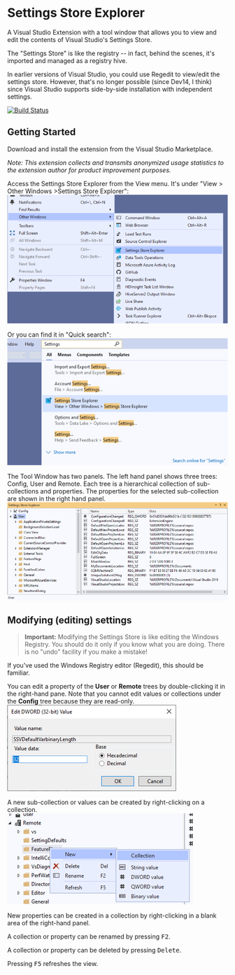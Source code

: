 # Settings Store Explorer
A Visual Studio Extension with a tool window that allows you to view and edit the contents of Visual Studio's Settings Store.

The "Settings Store" is like the registry -- in fact, behind the scenes, it's imported and managed as a registry hive.

In earlier versions of Visual Studio, you could use Regedit to view/edit the settings store. However, that's no longer possible (since Dev14, I think) since Visual Studio supports side-by-side installation with independent settings.

[![Build Status](https://dev.azure.com/pharring/SettingsStoreExplorer/_apis/build/status/pharring.SettingsStoreExplorer?branchName=master)](https://dev.azure.com/pharring/SettingsStoreExplorer/_build/latest?definitionId=1&branchName=master)

## Getting Started
Download and install the extension from the Visual Studio Marketplace.

_Note: This extension collects and transmits anonymized usage statistics to the extension author for product improvement purposes._

Access the Settings Store Explorer from the View menu. It's under "View > Other Windows >Settings Store Explorer":
<br/>![View Menu](marketplace/images/ViewMenu.png)

Or you can find it in "Quick search":
<br/>![Quick Search](marketplace/images/QuickSearch.png)

The Tool Window has two panels. The left hand panel shows three trees: Config, User and Remote. Each tree is a hierarchical collection of sub-collections and properties. The properties for the selected sub-collection are shown in the right hand panel.
<br/>![Settings Store Tool Window](marketplace/images/SettingsStoreToolWindow.png)

## Modifying (editing) settings

>  **Important:** Modifying the Settings Store is like editing the Windows Registry. You should do it only if you know what you are doing. There is no "undo" facility if you make a mistake!

If you've used the Windows Registry editor (Regedit), this should be familiar.

You can edit a property of the **User** or **Remote** trees by double-clicking it in the right-hand pane. Note that you cannot edit values or collections under the **Config** tree because they are read-only.
<br/>![Edit DWORD value dialog](marketplace/images/EditDWORDValueDialog.png)

A new sub-collection or values can be created by right-clicking on a collection.
<br/>![Sub-collection Context Menu](marketplace/images/SubCollectionContextMenu.png)

New properties can be created in a collection by right-clicking in a blank area of the right-hand panel.

A collection or property can be renamed by pressing <kbd>F2</kbd>.

A collection or property can be deleted by pressing <kbd>Delete</kbd>.

Pressing <kbd>F5</kbd> refreshes the view.